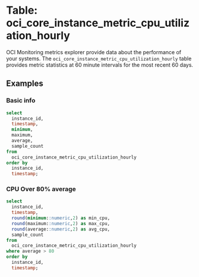 # Table: oci_core_instance_metric_cpu_utilization_hourly

OCI Monitoring metrics explorer provide data about the performance of your systems. The `oci_core_instance_metric_cpu_utilization_hourly` table provides metric statistics at 60 minute intervals for the most recent 60 days.


## Examples

### Basic info

```sql
select
  instance_id,
  timestamp,
  minimum,
  maximum,
  average,
  sample_count
from
  oci_core_instance_metric_cpu_utilization_hourly
order by
  instance_id,
  timestamp;
```

### CPU Over 80% average

```sql
select
  instance_id,
  timestamp,
  round(minimum::numeric,2) as min_cpu,
  round(maximum::numeric,2) as max_cpu,
  round(average::numeric,2) as avg_cpu,
  sample_count
from
  oci_core_instance_metric_cpu_utilization_hourly
where average > 80
order by
  instance_id,
  timestamp;
```